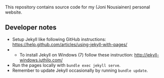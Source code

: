 This repository contains source code for my (Joni Nousiainen) personal website.

## Developer notes

* Setup Jekyll like following GitHub instructions: https://help.github.com/articles/using-jekyll-with-pages/
* * To install Jekyll on Windows (7) follow these instruction: http://jekyll-windows.juthilo.com/
* Run the pages locally with `bundle exec jekyll serve`.
* Remember to update Jekyll occasionally by running `bundle update`.